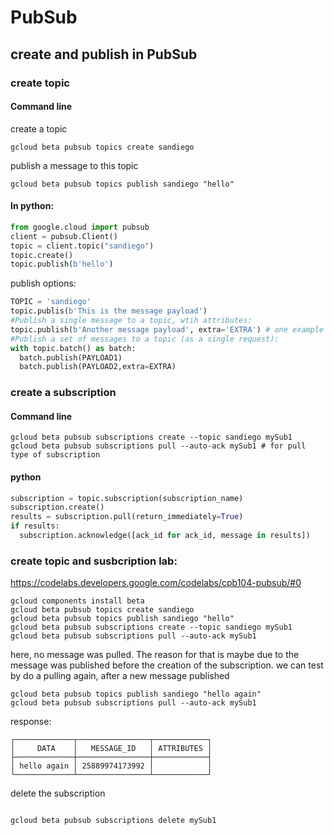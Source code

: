# PubSub
## create and publish in PubSub

### create topic
#### Command line
create a topic
```command
gcloud beta pubsub topics create sandiego
```
publish a message to this topic
```command
gcloud beta pubsub topics publish sandiego "hello"
```
#### In python:
```python
from google.cloud import pubsub
client = pubsub.Client()
topic = client.topic("sandiego")
topic.create()
topic.publish(b'hello')
```
publish options:
```python
TOPIC = 'sandiego'
topic.publis(b'This is the message payload')
#Publish a single message to a topic, wtih attributes:
topic.publish(b'Another message payload', extra='EXTRA') # one example is to have a attributes that indicates the timestamp
#Publish a set of messages to a topic (as a single request):
with topic.batch() as batch:
  batch.publish(PAYLOAD1)
  batch.publish(PAYLOAD2,extra=EXTRA)
```
### create a subscription
#### Command line
```command
gcloud beta pubsub subscriptions create --topic sandiego mySub1
gcloud beta pubsub subscriptions pull --auto-ack mySub1 # for pull type of subscription
```
#### python
```python
subscription = topic.subscription(subscription_name)
subscription.create()
results = subscription.pull(return_immediately=True)
if results:
  subscription.acknowledge([ack_id for ack_id, message in results])
```
### create topic and susbcription lab:
https://codelabs.developers.google.com/codelabs/cpb104-pubsub/#0
```command
gcloud components install beta
gcloud beta pubsub topics create sandiego
gcloud beta pubsub topics publish sandiego "hello"
gcloud beta pubsub subscriptions create --topic sandiego mySub1
gcloud beta pubsub subscriptions pull --auto-ack mySub1
```
here, no message was pulled. The reason for that is maybe due to the message was published before the creation of the subscription. we can test by do a pulling again, after a new message published
```command
gcloud beta pubsub topics publish sandiego "hello again"
gcloud beta pubsub subscriptions pull --auto-ack mySub1
```
response:
```command
┌─────────────┬────────────────┬────────────┐
│     DATA    │   MESSAGE_ID   │ ATTRIBUTES │
├─────────────┼────────────────┼────────────┤
│ hello again │ 25889974173992 │            │
└─────────────┴────────────────┴────────────┘
```
delete the subscription
```command

gcloud beta pubsub subscriptions delete mySub1
```
